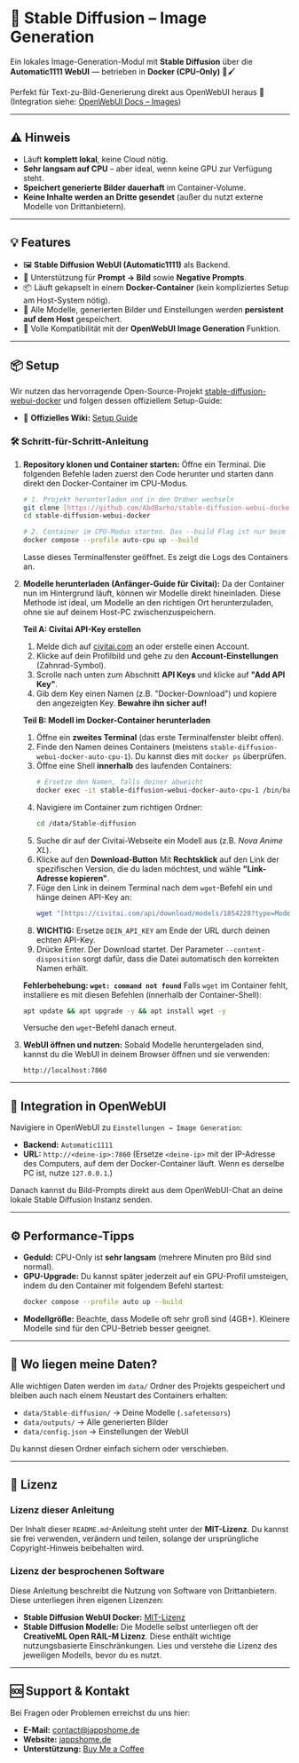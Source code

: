 # 🎨 Stable Diffusion – Image Generation

Ein lokales Image-Generation-Modul mit **Stable Diffusion** über die **Automatic1111 WebUI** — betrieben in **Docker (CPU-Only)** 🐳🖌️

Perfekt für Text-zu-Bild-Generierung direkt aus OpenWebUI heraus 💖  
(Integration siehe: [OpenWebUI Docs – Images](https://docs.openwebui.com/tutorials/images))

---

## ⚠️ Hinweis

- Läuft **komplett lokal**, keine Cloud nötig.
- **Sehr langsam auf CPU** – aber ideal, wenn keine GPU zur Verfügung steht.
- **Speichert generierte Bilder dauerhaft** im Container-Volume.
- **Keine Inhalte werden an Dritte gesendet** (außer du nutzt externe Modelle von Drittanbietern).

---

## 💡 Features

- 🖼️ **Stable Diffusion WebUI (Automatic1111)** als Backend.
- 🧠 Unterstützung für **Prompt → Bild** sowie **Negative Prompts**.
- 📦 Läuft gekapselt in einem **Docker-Container** (kein kompliziertes Setup am Host-System nötig).
- 💾 Alle Modelle, generierten Bilder und Einstellungen werden **persistent auf dem Host** gespeichert.
- 🧩 Volle Kompatibilität mit der **OpenWebUI Image Generation** Funktion.

---

## 📦 Setup

Wir nutzen das hervorragende Open-Source-Projekt [stable-diffusion-webui-docker](https://github.com/AbdBarho/stable-diffusion-webui-docker) und folgen dessen offiziellem Setup-Guide:
- 🔗 **Offizielles Wiki:** [Setup Guide](https://github.com/AbdBarho/stable-diffusion-webui-docker/wiki/Setup)

### 🛠️ Schritt-für-Schritt-Anleitung

1.  **Repository klonen und Container starten:**
    Öffne ein Terminal. Die folgenden Befehle laden zuerst den Code herunter und starten dann direkt den Docker-Container im CPU-Modus.
    ```bash
    # 1. Projekt herunterladen und in den Ordner wechseln
    git clone [https://github.com/AbdBarho/stable-diffusion-webui-docker.git](https://github.com/AbdBarho/stable-diffusion-webui-docker.git)
    cd stable-diffusion-webui-docker

    # 2. Container im CPU-Modus starten. Das --build Flag ist nur beim ersten Mal nötig.
    docker compose --profile auto-cpu up --build
    ```
    Lasse dieses Terminalfenster geöffnet. Es zeigt die Logs des Containers an.

2.  **Modelle herunterladen (Anfänger-Guide für Civitai):**
    Da der Container nun im Hintergrund läuft, können wir Modelle direkt hineinladen. Diese Methode ist ideal, um Modelle an den richtigen Ort herunterzuladen, ohne sie auf deinem Host-PC zwischenzuspeichern.

    **Teil A: Civitai API-Key erstellen**
    1.  Melde dich auf [civitai.com](https://civitai.com/) an oder erstelle einen Account.
    2.  Klicke auf dein Profilbild und gehe zu den **Account-Einstellungen** (Zahnrad-Symbol).
    3.  Scrolle nach unten zum Abschnitt **API Keys** und klicke auf **"Add API Key"**.
    4.  Gib dem Key einen Namen (z.B. "Docker-Download") und kopiere den angezeigten Key. **Bewahre ihn sicher auf!**

    **Teil B: Modell im Docker-Container herunterladen**
    1.  Öffne ein **zweites Terminal** (das erste Terminalfenster bleibt offen).
    2.  Finde den Namen deines Containers (meistens `stable-diffusion-webui-docker-auto-cpu-1`). Du kannst dies mit `docker ps` überprüfen.
    3.  Öffne eine Shell **innerhalb** des laufenden Containers:
        ```bash
        # Ersetze den Namen, falls deiner abweicht
        docker exec -it stable-diffusion-webui-docker-auto-cpu-1 /bin/bash
        ```
    4.  Navigiere im Container zum richtigen Ordner:
        ```bash
        cd /data/Stable-diffusion
        ```
    5.  Suche dir auf der Civitai-Webseite ein Modell aus (z.B. *Nova Anime XL*).
    6.  Klicke auf den **Download-Button** Mit **Rechtsklick** auf den Link der spezifischen Version, die du laden möchtest, und wähle **"Link-Adresse kopieren"**.
    7.  Füge den Link in deinem Terminal nach dem `wget`-Befehl ein und hänge deinen API-Key an:
        ```bash
        wget "[https://civitai.com/api/download/models/1854228?type=Model&format=SafeTensor&token=DEIN_API_KEY](https://civitai.com/api/download/models/1854228?type=Model&format=SafeTensor&token=DEIN_API_KEY)" --content-disposition
        ```
    8.  **WICHTIG:** Ersetze `DEIN_API_KEY` am Ende der URL durch deinen echten API-Key.
    9.  Drücke Enter. Der Download startet. Der Parameter `--content-disposition` sorgt dafür, dass die Datei automatisch den korrekten Namen erhält.

    **Fehlerbehebung: `wget: command not found`**
    Falls `wget` im Container fehlt, installiere es mit diesen Befehlen (innerhalb der Container-Shell):
    ```bash
    apt update && apt upgrade -y && apt install wget -y
    ```
    Versuche den `wget`-Befehl danach erneut.

3.  **WebUI öffnen und nutzen:**
    Sobald Modelle heruntergeladen sind, kannst du die WebUI in deinem Browser öffnen und sie verwenden:
    ```http
    http://localhost:7860
    ```

---

## 💬 Integration in OpenWebUI

Navigiere in OpenWebUI zu `Einstellungen → Image Generation`:

-   **Backend:** `Automatic1111`
-   **URL:** `http://<deine-ip>:7860` (Ersetze `<deine-ip>` mit der IP-Adresse des Computers, auf dem der Docker-Container läuft. Wenn es derselbe PC ist, nutze `127.0.0.1`.)

Danach kannst du Bild-Prompts direkt aus dem OpenWebUI-Chat an deine lokale Stable Diffusion Instanz senden.

---

## ⚙️ Performance-Tipps

-   **Geduld:** CPU-Only ist **sehr langsam** (mehrere Minuten pro Bild sind normal).
-   **GPU-Upgrade:** Du kannst später jederzeit auf ein GPU-Profil umsteigen, indem du den Container mit folgendem Befehl startest:
    ```bash
    docker compose --profile auto up --build
    ```
-   **Modellgröße:** Beachte, dass Modelle oft sehr groß sind (4GB+). Kleinere Modelle sind für den CPU-Betrieb besser geeignet.

---

## 📂 Wo liegen meine Daten?

Alle wichtigen Daten werden im `data/` Ordner des Projekts gespeichert und bleiben auch nach einem Neustart des Containers erhalten:

-   `data/Stable-diffusion/` → Deine Modelle (`.safetensors`)
-   `data/outputs/` → Alle generierten Bilder
-   `data/config.json` → Einstellungen der WebUI

Du kannst diesen Ordner einfach sichern oder verschieben.

---

## 📜 Lizenz

### Lizenz dieser Anleitung
Der Inhalt dieser `README.md`-Anleitung steht unter der **MIT-Lizenz**. Du kannst sie frei verwenden, verändern und teilen, solange der ursprüngliche Copyright-Hinweis beibehalten wird.

### Lizenz der besprochenen Software
Diese Anleitung beschreibt die Nutzung von Software von Drittanbietern. Diese unterliegen ihren eigenen Lizenzen:
-   **Stable Diffusion WebUI Docker:** [MIT-Lizenz](https://github.com/AbdBarho/stable-diffusion-webui-docker/blob/master/LICENSE)
-   **Stable Diffusion Modelle:** Die Modelle selbst unterliegen oft der **CreativeML Open RAIL-M Lizenz**. Diese enthält wichtige nutzungsbasierte Einschränkungen. Lies und verstehe die Lizenz des jeweiligen Modells, bevor du es nutzt.

---

## 🆘 Support & Kontakt

Bei Fragen oder Problemen erreichst du uns hier:

-   **E-Mail:** contact@jappshome.de
-   **Website:** [jappshome.de](https://jappshome.de)
-   **Unterstützung:** [Buy Me a Coffee](https://buymeacoffee.com/J.Apps)